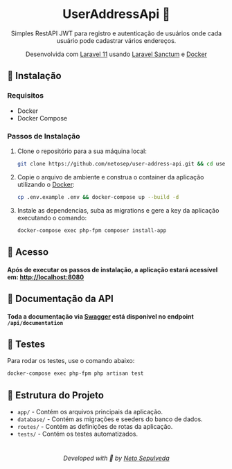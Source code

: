 <h1 align="center">
  UserAddressApi 👤
</h1>

<div align="center">
  <p>Simples RestAPI JWT para registro e autenticação de usuários onde cada usuário pode cadastrar vários endereços.</p>
  <p>Desenvolvida com <a href="https://laravel.com">Laravel 11</a> usando <a href="https://laravel.com/docs/11.x/sanctum">Laravel Sanctum</a> e <a href="https://www.docker.com/">Docker</a></p>
</div>

## :nazar_amulet: Instalação

### Requisitos

- Docker
- Docker Compose

### Passos de Instalação

1. Clone o repositório para a sua máquina local:

    ```bash
    git clone https://github.com/netosep/user-address-api.git && cd user-address-api
    ```

2. Copie o arquivo de ambiente e construa o container da aplicação utilizando o [Docker](https://www.docker.com/):

    ```bash
    cp .env.example .env && docker-compose up --build -d
    ```

3. Instale as dependencias, suba as migrations e gere a key da aplicação executando o comando:

    ```bash
    docker-compose exec php-fpm composer install-app
    ```

## :dizzy: Acesso

#### Após de executar os passos de instalação, a aplicação estará acessível em: [http://localhost:8080](http://localhost:8080)

## :book: Documentação da API

#### Toda a documentação via [Swagger](https://swagger.io/) está disponivel no endpoint `/api/documentation`

## :dart: Testes

Para rodar os testes, use o comando abaixo:

```bash
docker-compose exec php-fpm php artisan test
```

## :file_folder: Estrutura do Projeto
- `app/` - Contém os arquivos principais da aplicação.
- `database/` - Contém as migrações e seeders do banco de dados.
- `routes/` - Contém as definições de rotas da aplicação.
- `tests/` - Contém os testes automatizados.

#

<p align="center">
  <i>Developed with 🖤 by <a href="https://github.com/netosep">Neto Sepulveda</a></i>
</p>
